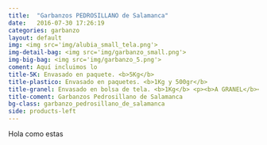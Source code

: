 ```yaml
---
title:  "Garbanzos PEDROSILLANO de Salamanca"
date:   2016-07-30 17:26:19
categories: garbanzo
layout: default
img: <img src='img/alubia_small_tela.png'>
img-detail-bag: <img src='img/garbanzo_small.png'>
img-big-bag: <img src='img/garbanzo_5.png'>
coment: Aquí incluimos lo 
title-5K: Envasado en paquete. <b>5Kg</b>
title-plastico: Envasado en paquetes. <b>1Kg y 500gr</b>
title-granel: Envasado en bolsa de tela. <b>1Kg</b> <p><b>A GRANEL</b><br> Envasado en bolsa de <b>10Kg, 25Kg</b> 
title-coment: Garbanzos Pedrosillano de Salamanca
bg-class: garbanzo_pedrosillano_de_salamanca
side: products-left
---
```


Hola como estas